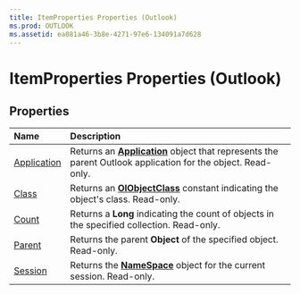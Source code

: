 ```yaml
---
title: ItemProperties Properties (Outlook)
ms.prod: OUTLOOK
ms.assetid: ea081a46-3b8e-4271-97e6-134091a7d628
---
```



# ItemProperties Properties (Outlook)

## Properties



|**Name**|**Description**|
|:-----|:-----|
|[Application](itemproperties-application-property-outlook.md)|Returns an  **[Application](application-object-outlook.md)** object that represents the parent Outlook application for the object. Read-only.|
|[Class](itemproperties-class-property-outlook.md)|Returns an  **[OlObjectClass](olobjectclass-enumeration-outlook.md)** constant indicating the object's class. Read-only.|
|[Count](itemproperties-count-property-outlook.md)|Returns a  **Long** indicating the count of objects in the specified collection. Read-only.|
|[Parent](itemproperties-parent-property-outlook.md)|Returns the parent  **Object** of the specified object. Read-only.|
|[Session](itemproperties-session-property-outlook.md)|Returns the  **[NameSpace](namespace-object-outlook.md)** object for the current session. Read-only.|

